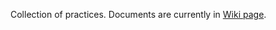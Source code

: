 Collection of practices. Documents are currently in [Wiki page](https://github.com/wdlingit/cop/wiki).
